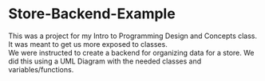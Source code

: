 # Store-Backend-Example
This was a project for my Intro to Programming Design and Concepts class. It was meant to get us more exposed to classes.  
We were instructed to create a backend for organizing data for a store. We did this using a UML Diagram with the needed classes and variables/functions.


